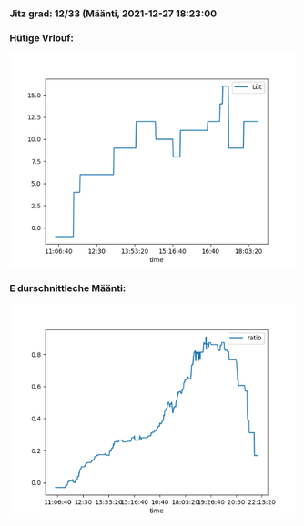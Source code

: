 ### Jitz grad: 12/33 (Määnti, 2021-12-27 18:23:00

### Hütige Vrlouf:
![Graph](Today.png)

### E durschnittleche Määnti:
![Graph](Määnti.png)